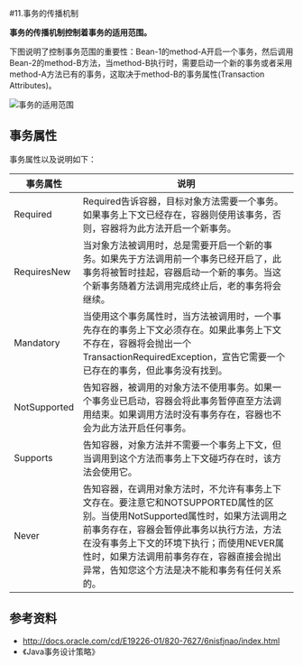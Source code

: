 #11.事务的传播机制

__事务的传播机制控制着事务的适用范围。__

下图说明了控制事务范围的重要性：Bean-1的method-A开启一个事务，然后调用Bean-2的method-B方法，当method-B执行时，需要启动一个新的事务或者采用method-A方法已有的事务，这取决于method-B的事务属性(Transaction Attributes)。

![事务的适用范围](http://docs.oracle.com/cd/E19226-01/820-7627/images/trans-transactionScope.gif)
 
## 事务属性

事务属性以及说明如下：

事务属性     |  说明
------------ | -------------
Required     | Required告诉容器，目标对象方法需要一个事务。如果事务上下文已经存在，容器则使用该事务，否则，容器将为此方法开启一个新事务。
RequiresNew  | 当对象方法被调用时，总是需要开启一个新的事务。如果先于方法调用前一个事务已经开启了，此事务将被暂时挂起，容器启动一个新的事务。当这个新事务随着方法调用完成终止后，老的事务将会继续。
Mandatory    | 当使用这个事务属性时，当方法被调用时，一个事先存在的事务上下文必须存在。如果此事务上下文不存在，容器将会抛出一个TransactionRequiredException，宣告它需要一个已存在的事务，但此事务没有找到。
NotSupported | 告知容器，被调用的对象方法不使用事务。如果一个事务业已启动，容器会将此事务暂停直至方法调用结束。如果调用方法时没有事务存在，容器也不会为此方法开启任何事务。
Supports     | 告知容器，对象方法并不需要一个事务上下文，但当调用到这个方法而事务上下文碰巧存在时，该方法会使用它。
Never        | 告知容器，在调用对象方法时，不允许有事务上下文存在。要注意它和NOTSUPPORTED属性的区别。当使用NotSupported属性时，如果方法调用之前事务存在，容器会暂停此事务以执行方法，方法在没有事务上下文的环境下执行；而使用NEVER属性时，如果方法调用前事务存在，容器直接会抛出异常，告知您这个方法是决不能和事务有任何关系的。

## 参考资料

  * http://docs.oracle.com/cd/E19226-01/820-7627/6nisfjnao/index.html
  * 《Java事务设计策略》
